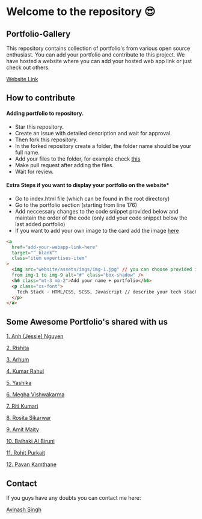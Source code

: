 # Welcome to the repository 😍

## Portfolio-Gallery

This repository contains collection of portfolio's from various open source enthusiast. You can add your portfolio and contribute to this project. We have hosted a website where you can add your hosted web app link or just check out others.

[Website Link](https://avinash201199.github.io/Portfolio-Collection/)

## How to contribute

#### Adding portfolio to repository.

- Star this repository.
- Create an issue with detailed description and wait for approval.
- Then fork this repository.
- In the forked repository create a folder, the folder name should be your full name.
- Add your files to the folder, for example check [this](https://github.com/avinash201199/Portfolio-Collection/tree/main/Alex-main)
- Make pull request after adding the files.
- Wait for review.

#### Extra Steps if you want to display your portfolio on the website\*

- Go to index.html file (which can be found in the root directory)
- Go to the portfolio section (starting from line 176)
- Add neccessary changes to the code snippet provided below and maintain the order of the code (only add your code snippet below the last added portfolio)
- If you want to add your own image to the card add the image [here](https://github.com/avinash201199/Portfolio-Collection/tree/main/website/assets/imgs)

```html
<a
  href="add-your-webapp-link-here"
  target="”_blank”"
  class="item expertises-item"
>
  <img src="website/assets/imgs/img-1.jpg" // you can choose provided images
  from img-1 to img-9 alt="#" class="box-shadow" />
  <h6 class="mt-3 mb-2">Add your name + portfolio</h6>
  <p class="xs-font">
    Tech Stack - HTML/CSS, SCSS, Javascript // describe your tech stack
  </p>
</a>
```

## Some Awesome Portfolio's shared with us

[1. Anh (Jessie) Nguyen](https://www.jessieanhnguyen.com/)

[2. Rishita](https://rishitashaw.github.io/)

[3. Arhum](https://arhumportfolio.web.app/)

[4. Kumar Rahul](https://igotabadidea.github.io/)

[5. Yashika](https://yashika.netlify.app/)

[6. Megha Vishwakarma](https://megha-vishwakarma.github.io/cv/)

[7. Riti Kumari](https://ritiportfolio.glitch.me/#home)

[8. Rosita Sikarwar](https://portfolio-rosita.netlify.app/)

[9. Amit Maity](https://maityamit.github.io/maityamit-portfolio)

[10. Baihaki Al Biruni](https://baihakialbiruni.dev)

[11. Rohit Purkait](https://www.rohitpurkait.tech/)

[12. Pavan Kamthane](https://pavan-kamthane-portfolio.web.app/)

## Contact

If you guys have any doubts you can contact me here:

 [Avinash Singh](https://www.instagram.com/lets__code/)
